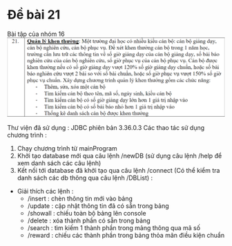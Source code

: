 # Đề bài 21
 Bài tập của nhóm 16
![debai](https://raw.githubusercontent.com/Noriko4220/De-bai-21/main/debai.png)

Thư viện đã sử dụng : JDBC phiên bản 3.36.0.3
Các thao tác sử dụng chương trình :
1. Chạy chương trình từ mainProgram
2. Khởi tạo database mới qua câu lệnh /newDB (sử dụng câu lệnh /help để xem danh sách các câu lệnh)
3. Kết nối tới database đã khởi tạo qua câu lệnh /connect (Có thể kiểm tra danh sách các db thông qua câu lệnh /DBList) :
- Giải thích các lệnh :
  + /insert : chèn thông tin mới vào bảng
  + /update : cập nhật thông tin đã có sẵn trong bảng
  + /showall : chiếu toàn bộ bảng lên console
  + /delete : xóa thành phần có sẵn trong bảng
  + /search : tìm kiếm 1 thành phần trong mảng thông qua mã số
  + /reward : chiếu các thành phần trong bảng thỏa mãn điều kiện chuẩn
